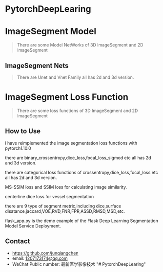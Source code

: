 # PytorchDeepLearing

# ImageSegment Model
> There are some Model NetWorks of 3D ImageSegment and 2D ImageSegment

## ImageSegment Nets
> There are Unet and Vnet Family all has 2d and 3d version.

# ImageSegment Loss Function
> There are some loss functions of 3D ImageSegment and 2D ImageSegment

## How to Use
i have reimplemented the image segmentation loss functions with pytorch1.10.0

there are binary_crossentropy,dice_loss,focal_loss_sigmod etc all has 2d and 3d version.

there are categorical loss functions of crossentropy,dice_loss,focal_loss etc all has 2d and 3d version.

MS-SSIM loss and SSIM loss for calculating image similarity.

centerline dice loss for vessel segmentation

there are 9 type of segment metric,including dice,surface disatance,jaccard,VOE,RVD,FNR,FPR,ASSD,RMSD,MSD,etc.

flask_app.py is the demo example of the Flask Deep Learning Segmentation Model Service Deployment.

## Contact
* https://github.com/junqiangchen
* email: 1207173174@qq.com
* WeChat Public number: 最新医学影像技术
"# PytorchDeepLearing" 

